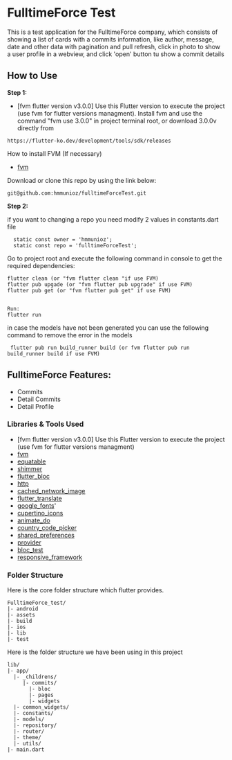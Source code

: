 # FulltimeForce Test

This is a test application for the FulltimeForce company, which consists of showing a list of cards with a commits information, like author, message, date and other data with pagination and pull refresh,
click in photo to show a user profile in a webview, and click 'open' button tu show a commit details

## How to Use

**Step 1:**

- [fvm flutter version v3.0.0] Use this Flutter version to execute the project (use fvm for flutter versions managment).
  Install fvm and use the command "fvm use 3.0.0" in project terminal root, or download 3.0.0v directly from

```
https://flutter-ko.dev/development/tools/sdk/releases
```

How to install FVM (If necessary)
- [fvm](https://fvm.app/es/docs/guides/global_version/)

Download or clone this repo by using the link below:

```
git@github.com:hmmunioz/fulltimeForceTest.git
```

**Step 2:**

if you want to changing a repo you need modify 2 values in constants.dart file

```
  static const owner = 'hmmunioz';
  static const repo = 'fulltimeForceTest';
```

Go to project root and execute the following command in console to get the required dependencies:

```
flutter clean (or "fvm flutter clean "if use FVM)
flutter pub upgade (or "fvm flutter pub upgrade" if use FVM)
flutter pub get (or "fvm flutter pub get" if use FVM)


Run:
flutter run
```
in case the models have not been generated you can use the following command to remove the error in the models
```
 flutter pub run build_runner build (or fvm flutter pub run build_runner build if use FVM)
```
## FulltimeForce Features:

- Commits
- Detail Commits
- Detail Profile

### Libraries & Tools Used

- [fvm flutter version v3.0.0] Use this Flutter version to execute the project (use fvm for flutter versions managment)
- [fvm](https://fvm.app/es/docs/guides/global_version/)
- [equatable](https://pub.dev/packages/equatable)
- [shimmer](https://pub.dev/packages/shimmer)
- [flutter_bloc](https://pub.dev/packages/flutter_bloc)
- [http](https://pub.dev/packages/http)
- [cached_network_image](https://pub.dev/packages/cached_network_image)
- [flutter_translate](https://pub.dev/packages/flutter_translate)
- [google_fonts](https://pub.dev/packages/google_fonts)'
- [cupertino_icons](https://pub.dev/packages/cupertino_icons)
- [animate_do](https://pub.dev/packages/animate_do)
- [country_code_picker](https://pub.dev/packages/country_code_picker)
- [shared_preferences](https://pub.dev/packages/shared_preferences)
- [provider](https://pub.dev/packages/provider)
- [bloc_test](https://pub.dev/packages/bloc_test)
- [responsive_framework](https://pub.dev/packages/responsive_framework)

### Folder Structure

Here is the core folder structure which flutter provides.

```
FulltimeForce_test/
|- android
|- assets
|- build
|- ios
|- lib
|- test
```

Here is the folder structure we have been using in this project

```
lib/
|- app/
  |- _childrens/
     |- commits/
       |- bloc
       |- pages
       |- widgets
  |- common_widgets/
  |- constants/
  |- models/
  |- repository/
  |- router/
  |- theme/
  |- utils/
|- main.dart
```
